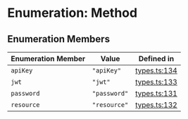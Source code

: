 # Enumeration: Method

## Enumeration Members

| Enumeration Member | Value | Defined in |
| ------ | ------ | ------ |
| `apiKey` | `"apiKey"` | [types.ts:134](https://github.com/monerium/js-monorepo/blob/main/packages/sdk/src/types.ts#L134) |
| `jwt` | `"jwt"` | [types.ts:133](https://github.com/monerium/js-monorepo/blob/main/packages/sdk/src/types.ts#L133) |
| `password` | `"password"` | [types.ts:131](https://github.com/monerium/js-monorepo/blob/main/packages/sdk/src/types.ts#L131) |
| `resource` | `"resource"` | [types.ts:132](https://github.com/monerium/js-monorepo/blob/main/packages/sdk/src/types.ts#L132) |
